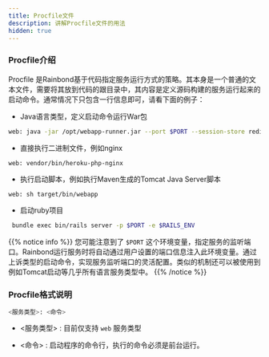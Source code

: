 ```yaml
---
title: Procfile文件
description: 讲解Procfile文件的用法
hidden: true
---
```


### Procfile介绍

Procfile 是Rainbond基于代码指定服务运行方式的策略。其本身是一个普通的文本文件，需要将其放到代码的跟目录中，其内容是定义源码构建的服务运行起来的启动命令。通常情况下只包含一行信息即可，请看下面的例子：

- Java语言类型，定义启动命令运行War包

```bash
web: java -jar /opt/webapp-runner.jar --port $PORT --session-store redis ./*.war
```

- 直接执行二进制文件，例如nginx

```
web: vendor/bin/heroku-php-nginx
```

- 执行启动脚本，例如执行Maven生成的Tomcat Java Server脚本

```bash
web: sh target/bin/webapp
```

- 启动ruby项目

```bash
 bundle exec bin/rails server -p $PORT -e $RAILS_ENV
```
{{% notice info %}}
您可能注意到了 `$PORT` 这个环境变量，指定服务的监听端口。Rainbond运行服务时将自动通过用户设置的端口信息注入此环境变量。通过上诉类型的启动命令，实现服务监听端口的灵活配置。类似的机制还可以被使用到例如Tomcat启动等几乎所有语言服务类型中。
{{% /notice %}}

### Procfile格式说明

```bash
<服务类型>: <命令>
```

- <服务类型> : 目前仅支持 `web` 服务类型

- <命令> : 启动程序的命令行，执行的命令必须是前台运行。
